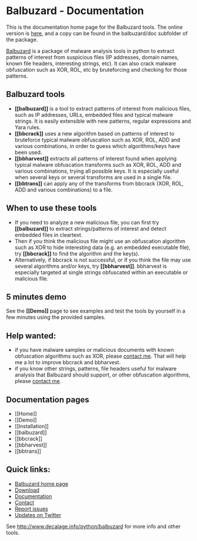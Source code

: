 Balbuzard - Documentation
=========================

This is the documentation home page for the Balbuzard tools. The online version is [here](https://bitbucket.org/decalage/balbuzard/wiki), and a copy can be found in the balbuzard/doc subfolder of the package.

[Balbuzard](http://www.decalage.info/python/balbuzard) is a package of malware analysis tools in python to extract patterns of interest from suspicious files (IP addresses, domain names, known file headers, interesting strings, etc). It can also crack malware obfuscation such as XOR, ROL, etc by bruteforcing and checking for those patterns.

## Balbuzard tools

- **[[balbuzard]]** is a tool to extract patterns of interest from malicious files, such as IP addresses, URLs, embedded files and typical malware strings. It is easily extensible with new  patterns, regular expressions and Yara rules.
- **[[bbcrack]]** uses a new algorithm based on patterns of interest to bruteforce typical malware obfuscation such as XOR, ROL, ADD and various combinations, in order to guess which algorithms/keys have been used. 
- **[[bbharvest]]** extracts all patterns of interest found when applying typical malware obfuscation transforms such as XOR, ROL, ADD and various combinations, trying all possible keys. It is especially useful when several keys or several transforms are used in a single file.
- **[[bbtrans]]** can apply any of the transforms from bbcrack (XOR, ROL, ADD and various combinations) to a file.

## When to use these tools

- If you need to analyze a new malicious file, you can first try **[[balbuzard]]** to extract strings/patterns of interest and detect embedded files in cleartext.
- Then if you think the malicious file might use an obfuscation algorithm such as XOR to hide interesting data (e.g. an embedded executable file), try **[[bbcrack]]** to find the algorithm and the key(s).
- Alternatively, if bbcrack is not successful, or if you think the file may use several algorithms and/or keys, try **[[bbharvest]]**. bbharvest is especially targeted at single strings obfuscated within an executable or malicious file.


## 5 minutes demo

See the **[[Demo]]** page to see examples and test the tools by yourself in a few minutes using the provided samples.

## Help wanted: 

- if you have malware samples or malicious documents with known obfuscation algorithms such as XOR, please [contact me](http://www.decalage.info/contact). That will help me a lot to improve bbcrack and bbharvest.
- if you know other strings, patterns, file headers useful for malware analysis that Balbuzard should support, or other obfuscation algorithms, please [contact me](http://www.decalage.info/contact).

## Documentation pages

- [[Home]]
- [[Demo]]
- [[Installation]]
- [[balbuzard]]
- [[bbcrack]]
- [[bbharvest]]
- [[bbtrans]]

## Quick links: 

- [Balbuzard home page](http://www.decalage.info/python/balbuzard)
- [Download](http://bitbucket.org/decalage/balbuzard/downloads) 
- [Documentation](https://bitbucket.org/decalage/balbuzard/wiki) 
- [Contact](http://www.decalage.info/contact) 
- [Report issues](https://bitbucket.org/decalage/balbuzard/issues?status=new&status=open) 
- [Updates on Twitter](https://twitter.com/decalage2)

See <http://www.decalage.info/python/balbuzard> for more info and other tools.


